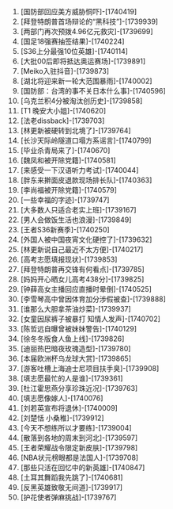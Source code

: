
1. [国防部回应美方威胁恫吓]-[1740419]
1. [拜登特朗普首场辩论的“黑科技”]-[1739939]
1. [两部门再次预拨4.96亿元救灾]-[1739699]
1. [国足18强赛抽签结果]-[1740224]
1. [S36上分最强10位英雄]-[1740114]
1. [大批00后即将抵达奥运赛场]-[1739891]
1. [Meiko入驻抖音]-[1739873]
1. [湖北将迎来新一轮大范围暴雨]-[1740002]
1. [国防部：台湾的事不关日本什么事]-[1740596]
1. [乌克兰积4分被淘汰创历史]-[1739858]
1. [T1 晚安大小姐]-[1740620]
1. [法老dissback]-[1739703]
1. [林更新被硬转到北境了]-[1739764]
1. [长沙天际岭隧道口塌方系谣言]-[1740799]
1. [毕业杀青局来了]-[1740670]
1. [魏凤和被开除党籍]-[1740581]
1. [来感受一下汉语听力考试]-[1740044]
1. [胖东来擀面皮退款现场排长队]-[1740363]
1. [李尚福被开除党籍]-[1740579]
1. [一些幸福的字迹]-[1739747]
1. [大多数人只适合老实上班]-[1739167]
1. [男人会做饭生活也浪漫]-[1739849]
1. [王者S36新赛季]-[1740250]
1. [外国人被中国夜宵文化硬控了]-[1739632]
1. [林更新说自己最近不太方便]-[1740217]
1. [高考志愿填报现状]-[1739853]
1. [拜登特朗普再交锋有何看点]-[1739785]
1. [妈妈开心晒女儿高考438分]-[1739825]
1. [钟薛高女主播回应直播时晕倒]-[1740525]
1. [李雪琴高中曾因体育加分涉假被查]-[1739888]
1. [谁那么大胆拿茶油炒菜]-[1739937]
1. [女童因尿裤子被暴打 知情人发声]-[1740702]
1. [陈哲远自曝曾被妹妹警告]-[1740129]
1. [徐冬冬版食人鱼上线]-[1739826]
1. [迪丽热巴暗夜玫瑰造型]-[1739780]
1. [本届欧洲杯乌龙球大赏]-[1739865]
1. [游客吐槽上海迪士尼项目扶手臭]-[1739908]
1. [填志愿最忙的人是谁]-[1739361]
1. [杜江霍思燕分享珍珠近况]-[1739763]
1. [填志愿像嫁人]-[1740076]
1. [刘若英宣布将退休]-[1740009]
1. [刘楚恬 小桑稚]-[1739912]
1. [今天不想练所以才要练]-[1739004]
1. [散落到各地的周末到河北]-[1739597]
1. [王者荣耀战令限定新皮肤]-[1739798]
1. [NBA状元榜眼都是法国人]-[1739708]
1. [那些只活在回忆中的新英雄]-[1740847]
1. [土耳其舞蹈我先跳了]-[1740681]
1. [反黑英雄致敬无间道]-[1739917]
1. [护花使者弹麻挑战]-[1739767]